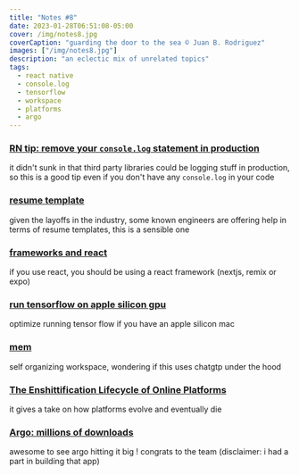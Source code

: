 ```yaml
---
title: "Notes #8"
date: 2023-01-28T06:51:08-05:00
cover: /img/notes8.jpg
coverCaption: "guarding the door to the sea © Juan B. Rodriguez"
images: ["/img/notes8.jpg"]
description: "an eclectic mix of unrelated topics"
tags:
  - react native
  - console.log
  - tensorflow
  - workspace
  - platforms
  - argo
---
```


### [RN tip: remove your `console.log` statement in production](https://twitter.com/alexmngn/status/1617076853084127232?s=61&t=pFACbnfv7U6h2wo-vHG7rg)

it didn't sunk in that third party libraries could be logging stuff in production, so this is a good tip even if you don't have any `console.log` in your code

### [resume template](https://stackoverflow.blog/2020/11/25/how-to-write-an-effective-developer-resume-advice-from-a-hiring-manager/)

given the layoffs in the industry, some known engineers are offering help in terms of resume templates, this is a sensible one

### [frameworks and react](https://twitter.com/acdlite/status/1617611126514266112?s=61&t=vH3mrn7kTC4mtAM0V-NGBg)

if you use react, you should be using a react framework (nextjs, remix or expo)

### [run tensorflow on apple silicon gpu](https://twitter.com/svpino/status/1618232232438824961?s=61&t=YRxrdHDo1Oqxcimzb_Jzxw)

optimize running tensor flow if you have an apple silicon mac

### [mem](https://get.mem.ai)

self organizing workspace, wondering if this uses chatgtp under the hood

### [The Enshittification Lifecycle of Online Platforms](https://www.wired.com/story/tiktok-platforms-cory-doctorow/)

it gives a take on how platforms evolve and eventually die

### [Argo: millions of downloads](https://twitter.com/producthunt/status/1618628649875566592?s=61&t=5GmHKMBb491e7120OjJQBw)

awesome to see argo hitting it big ! congrats to the team (disclaimer: i had a part in building that app)
